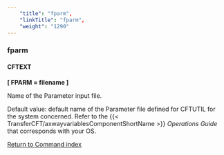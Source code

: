 ```yaml
---
    "title": "fparm",
    "linkTitle": "fparm",
    "weight": "1290"
---
```

<span id="fparm"></span>

### fparm

#### CFTEXT

****[ FPARM = filename ]****

Name of the Parameter input file.

Default value: default name of the Parameter file defined
for CFTUTIL for the system concerned. Refer to the {{< TransferCFT/axwayvariablesComponentShortName  >}} *Operations
Guide* that corresponds with your OS.

[Return to Command index](../../)
